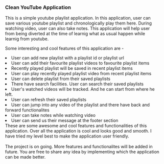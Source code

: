 ### Clean YouTube Application

<p>This is a simple youtube playlist application. In this application, user can save various youtube playlist and chronologically play them here. During watching video, user can also take notes. This application will help user from being diverted at the time of learnig what as usual happen while learnig from youtube.</p>
<p>Some interesting and cool features of this application are -</p>
<li> User can add new playlist with a playlist id or playlist url
<li> User can add their favourite playlist videos to favourite playlist items
<li> Recently played playlist will be saved in recent playlist items
<li> User can play recently played playlist video from recent playlist items
<li> User can delete playlist from their saved playlists
<li> There have search facilities. User can search their saved playlists
<li> User's watched videos will be tracked. And he can start from where he left.
<li> User can refresh their saved playlists
<li> User can jump into any video of the playlist and there have back and forward functionalites
<li> User can take notes while watching video
<li> User can send us their message at the footer section
<br />
These are some awesome and cool features and functionalities of this application. Over all the application is cool and looks good and smooth. I have tried my level best to make the application user friendly.
<br />
<br />
The project is on going. More features and functionalites will be added in future. You are free to share any idea by implementing which the application can be made better.
